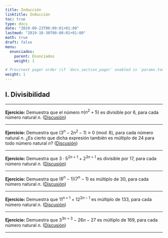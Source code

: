 ```yaml
---
title: Inducción
linktitle: Inducción
toc: true
type: docs
date: "2019-09-23T00:00:01+01:00"
lastmod: "2019-10-30T00:00:01+01:00"
math: true
draft: false
menu:
  enunciados:
    parent: Enunciados
    weight: 1

# Prev/next pager order (if `docs_section_pager` enabled in `params.toml`)
weight: 1
---
```


## I. Divisibilidad

---

**Ejercicio:** Demuestra que el número $n(n^2 + 5)$ es divisible por $6$, para cada número natural $n$. ([Discusión](/2019/10/30/enunciados-propuestos-xvii/))

---

**Ejercicio:** Demuestra que $(3^n - 2n^2 - 1)\equiv 0\pmod{8}$, para cada número natural $n$. ¿Es cierto que dicha expresión también es múltiplo de $24$ para todo número natural $n$? ([Discusión](/2019/09/23/comenzamos-nuevo-proyecto-de-problemas-de-oposicion/))

---

**Ejercicio:** Demuestra que $3\cdot 5^{2n+1} + 2^{3n+1}$ es divisible por $17$, para cada número natural $n$. ([Discusión](/2019/10/21/enunciados-propuestos-xiii/))

---

**Ejercicio:** Demuestra que $(6^n - 1)(7^n - 1)$ es múltiplo de $30$, para cada número natural $n$. ([Discusión](/2019/09/24/enunciados-propuestos-ii/))

---

**Ejercicio:** Demuestra que $11^{n+1} + 12^{2n-1}$ es múltiplo de $133$, para cada número natural $n$. ([Discusión](/2019/09/23/comenzamos-nuevo-proyecto-de-problemas-de-oposicion/))

---

**Ejercicio:** Demuestra que $3^{3n+3} - 26n - 27$ es múltiplo de $169$, para cada número natural $n$. ([Discusión](/2019/09/24/enunciados-propuestos-ii/))

---
